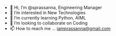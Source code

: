 - 👋 Hi, I’m @sprassanna, Engineering Manager
- 👀 I’m interested in  New Technologies 
- 🌱 I’m currently learning Python, AIML
- 💞️ I’m looking to collaborate on Coding
- 📫 How to reach me ... iamprassanna@gmail.com

<!---
sprassanna/sprassanna is a ✨ special ✨ repository because its `README.md` (this file) appears on your GitHub profile.
You can click the Preview link to take a look at your changes.
--->

